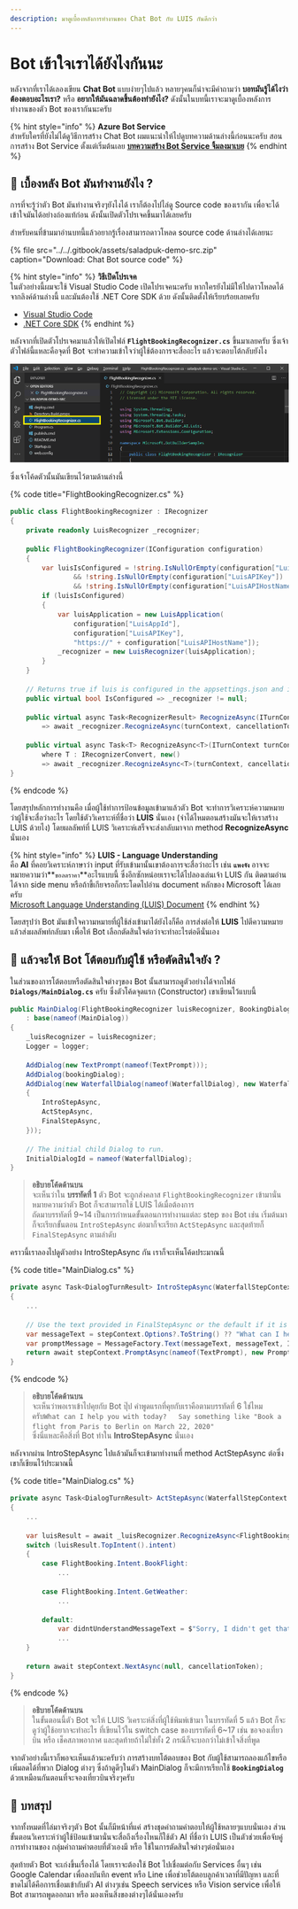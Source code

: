 ```yaml
---
description: มาดูเบื้องหลังการทำงานของ Chat Bot กับ LUIS กันดีกว่า
---
```


# Bot เข้าใจเราได้ยังไงกันนะ

หลังจากที่เราได้เลองเขียน **Chat Bot** แบบง่ายๆไปแล้ว หลายๆคนก็น่าจะมีคำถามว่า **บอทมันรู้ได้ไงว่าต้องตอบอะไรเรา?** หรือ **อยากให้มันฉลาดขึ้นต้องทำยังไง?** ดังนั้นในบทนี้เราจะมาดูเบื้องหลังการทำงานของตัว Bot ของเรากันนะครับ

{% hint style="info" %}
**Azure Bot Service**  
สำหรับใครที่ยังไม่ได้ดูวิธีการสร้าง Chat Bot ผมแนะนำให้ไปดูบทความด้านล่างนี้ก่อนนะครับ สอนการสร้าง Bot Service ตั้งแต่เริ่มต้นเลย [**บทความสร้าง Bot Service จิ้มลงมาเบย**](https://saladpuk.gitbook.io/learn/cloud/azure-bot-service) 
{% endhint %}

## 🤔 เบื้องหลัง Bot มันทำงานยังไง ?

การที่จะรู้ว่าตัว Bot มันทำงานจริงๆยังไงได้ เราก็ต้องไปไล่ดู Source code ของเรากัน เพื่อจะได้เข้าใจมันได้อย่างถ่องแท้ก่อน ดังนั้นเปิดตัวโปรเจคขึ้นมาได้เลยครับ 

สำหรับคนที่ข้ามมาอ่านบทนี้แล้วอยากรู้เรื่องสามารถดาวโหลด source code ด้านล่างได้เลยนะ

{% file src="../../.gitbook/assets/saladpuk-demo-src.zip" caption="Download: Chat Bot source code" %}

{% hint style="info" %}
**วิธีเปิดโปรเจค**  
ในตัวอย่างนี้ผมจะใช้ Visual Studio Code เปิดโปรเจคนะครับ หากใครยังไม่มีให้ไปดาวโหลดได้จากลิงค์ด้านล่างนี้ และมันต้องใช้ .NET Core SDK ด้วย ดังนั้นติดตั้งให้เรียบร้อยเลยครับ

* [Visual Studio Code](https://code.visualstudio.com/)
* [.NET Core SDK](https://dotnet.microsoft.com/download)
{% endhint %}

หลังจากที่เปิดตัวโปรเจคมาแล้วให้เปิดไฟล์ **`FlightBookingRecognizer.cs`** ขึ้นมาเลยครับ ซึ่งเจ้าตัวไฟล์นี้แหละคือจุดที่ Bot จะทำความเข้าใจว่าผู้ใช้ต้องการจะสื่ออะไร แล้วจะตอบโต้กลับยังไง

![](../../.gitbook/assets/image%20%28346%29.png)

ซึ่งเจ้าโค้ดตัวนั้นมันเขียนไว้ตามด้านล่างนี้ 

{% code title="FlightBookingRecognizer.cs" %}
```csharp
public class FlightBookingRecognizer : IRecognizer
{
    private readonly LuisRecognizer _recognizer;

    public FlightBookingRecognizer(IConfiguration configuration)
    {
        var luisIsConfigured = !string.IsNullOrEmpty(configuration["LuisAppId"]) 
                && !string.IsNullOrEmpty(configuration["LuisAPIKey"]) 
                && !string.IsNullOrEmpty(configuration["LuisAPIHostName"]);
        if (luisIsConfigured)
        {
            var luisApplication = new LuisApplication(
                configuration["LuisAppId"],
                configuration["LuisAPIKey"],
                "https://" + configuration["LuisAPIHostName"]);
            _recognizer = new LuisRecognizer(luisApplication);
        }
    }

    // Returns true if luis is configured in the appsettings.json and initialized.
    public virtual bool IsConfigured => _recognizer != null;

    public virtual async Task<RecognizerResult> RecognizeAsync(ITurnContext turnContext, CancellationToken cancellationToken)
        => await _recognizer.RecognizeAsync(turnContext, cancellationToken);

    public virtual async Task<T> RecognizeAsync<T>(ITurnContext turnContext, CancellationToken cancellationToken)
        where T : IRecognizerConvert, new()
        => await _recognizer.RecognizeAsync<T>(turnContext, cancellationToken);
}
```
{% endcode %}

โดยสรุปหลักการทำงานคือ เมื่อผู้ใช้ทำการป้อนข้อมูลเข้ามาแล้วตัว Bot จะทำการวิเคราะห์ความหมายว่าผู้ใช้จะสื่อว่าอะไร โดยใช้ตัววิเคราะห์ที่ชื่อว่า **LUIS** นั่นเอง \(จำได้ไหมตอนสร้างมันจะให้เราสร้าง LUIS ด้วยไง\) โดยผลลัพท์ที่ LUIS วิเคราะห์เสร็จจะส่งกลับมาจาก method  **RecognizeAsync** นั่นเอง

{% hint style="info" %}
**LUIS - Language Understanding**  
คือ **AI** ที่คอยวิเคราะห์ภาษาว่า input ที่รับเข้ามานั้นเขาต้องการจะสื่อว่าอะไร เช่น **`แพงจัง`** อาจจะหมายความว่า**`ขอลดราคา`**อะไรแบบนี้ ซึ่งอีกซักหน่อยเราจะได้ไปลองเล่นเจ้า LUIS กัน ติดตามอ่านได้จาก side menu หรือถ้าขี้เกียจรอก็กระโดดไปอ่าน document หลักของ Microsoft ได้เลยครับ  
[Microsoft Language Understanding \(LUIS\) Document](https://azure.microsoft.com/en-in/services/cognitive-services/language-understanding-intelligent-service/)
{% endhint %}

โดยสรุปว่า Bot มันเข้าใจความหมายที่ผู้ใช้ส่งเข้ามาได้ยังไงก็คือ การส่งต่อให้ **LUIS** ไปตีความหมายแล้วส่งผลลัพท์กลับมา เพื่อให้ Bot เลือกตัดสินใจต่อว่าจะทำอะไรต่อดีนั่นเอง

## 🤔 แล้วจะให้ Bot โต้ตอบกับผู้ใช้ หรือตัดสินใจยัง ?

ในส่วนของการโต้ตอบหรือตัดสินใจต่างๆของ Bot นั้นสามารถดูตัวอย่างได้จากไฟล์ **`Dialogs/MainDialog.cs`** ครับ ซึ่งตัวโค้ดจุดแรก \(Constructor\) เขาเขียนไว้แบบนี้

```csharp
public MainDialog(FlightBookingRecognizer luisRecognizer, BookingDialog bookingDialog, ILogger<MainDialog> logger)
    : base(nameof(MainDialog))
{
    _luisRecognizer = luisRecognizer;
    Logger = logger;

    AddDialog(new TextPrompt(nameof(TextPrompt)));
    AddDialog(bookingDialog);
    AddDialog(new WaterfallDialog(nameof(WaterfallDialog), new WaterfallStep[]
    {
        IntroStepAsync,
        ActStepAsync,
        FinalStepAsync,
    }));

    // The initial child Dialog to run.
    InitialDialogId = nameof(WaterfallDialog);
}
```

> **อธิบายโค้ดด้านบน**  
> จะเห็นว่าใน **บรรทัดที่ 1** ตัว Bot จะถูกส่งคลาส `FlightBookingRecognizer` เข้ามานั่นหมายความว่าตัว Bot ก็จะสามารถใช้ LUIS ได้เมื่อต้องการ  
> ถัดมาบรรทัดที่ 9~14 เป็นการกำหนดขั้นตอนการทำงานแต่ละ step ของ Bot เช่น เริ่มต้นมาก็จะเรียกขั้นตอน `IntroStepAsync` ต่อมาก็จะเรียก `ActStepAsync` และสุดท้ายก็ `FinalStepAsync` ตามลำดับ

คราวนี้เราลองไปดูตัวอย่าง IntroStepAsync กัน เราก็จะเห็นโค้ดประมาณนี้

{% code title="MainDialog.cs" %}
```csharp
private async Task<DialogTurnResult> IntroStepAsync(WaterfallStepContext stepContext, CancellationToken cancellationToken)
{
    ...

    // Use the text provided in FinalStepAsync or the default if it is the first time.
    var messageText = stepContext.Options?.ToString() ?? "What can I help you with today?\nSay something like \"Book a flight from Paris to Berlin on March 22, 2020\"";
    var promptMessage = MessageFactory.Text(messageText, messageText, InputHints.ExpectingInput);
    return await stepContext.PromptAsync(nameof(TextPrompt), new PromptOptions { Prompt = promptMessage }, cancellationToken);
}
```
{% endcode %}

> **อธิบายโค้ดด้านบน**  
> จะเห็นว่าพอเราเข้าไปคุยกับ Bot ปุ๊ป คำพูดแรกที่คุยกับเราคือตามบรรทัดที่ 6 ใช่ไหมครับ`What can I help you with today?  
> Say something like "Book a flight from Paris to Berlin on March 22, 2020"`  
> ซึ่งนี่แหละคือสิ่งที่ Bot ทำใน **IntroStepAsync** นั่นเอง

หลังจากผ่าน IntroStepAsync ไปแล้วมันก็จะเข้ามาทำงานที่ method ActStepAsync ต่อซึ่งเขาก็เขียนไว้ประมาณนี้

{% code title="MainDialog.cs" %}
```csharp
private async Task<DialogTurnResult> ActStepAsync(WaterfallStepContext stepContext, CancellationToken cancellationToken)
{
    ...

    var luisResult = await _luisRecognizer.RecognizeAsync<FlightBooking>(stepContext.Context, cancellationToken);
    switch (luisResult.TopIntent().intent)
    {
        case FlightBooking.Intent.BookFlight:
            ...

        case FlightBooking.Intent.GetWeather:
            ...

        default:
            var didntUnderstandMessageText = $"Sorry, I didn't get that. Please try asking in a different way (intent was {luisResult.TopIntent().intent})";
            ...
    }

    return await stepContext.NextAsync(null, cancellationToken);
}
```
{% endcode %}

> **อธิบายโค้ดด้านบน**  
> ในขั้นตอนนี้ตัว Bot จะให้ LUIS วิเคราะห์สิ่งที่ผู้ใช้พิมพ์เข้ามา ในบรรทัดที่ 5 แล้ว Bot ก็จะดูว่าผู้ใช้อยากจะทำอะไร ที่เขียนไว้ใน switch case ของบรรทัดที่ 6~17 เช่น ขอจองเที่ยวบิน หรือ เช็คสภาพอากาศ และสุดท้ายถ้าไม่ใช่ทั้ง 2 กรณีก็จะบอกว่าไม่เข้าใจสิ่งที่พูด

จากตัวอย่างนี้เราก็พอจะเห็นแล้วนะครับว่า การสร้างบทโต้ตอบของ Bot กับผู้ใช้สามารถลองแก้ไขหรือเพิ่มลดได้ที่พวก Dialog ต่างๆ ซึ่งถ้าดูดีๆในตัว MainDialog ก็จะมีการเรียกใช้ **`BookingDialog`** ด้วยเหมือนกันตอนที่จะจองเที่ยวบินจริงๆครับ

## 🎯 บทสรุป

จากทั้งหมดที่ไล่มาจริงๆตัว Bot นั้นก็มีหน้าที่แค่ สร้างชุดคำถามคำตอบให้ผู้ใช้หลายๆแบบนั่นเอง ส่วนขั้นตอนวิเคราะห์ว่าผู้ใช้ป้อนเข้ามานั่นจะสื่อถึงเรื่องไหนก็ใช้ตัว AI ที่ชื่อว่า LUIS เป็นตัวช่วยเพื่อจับคู่การทำงานของ กลุ่มคำถามคำตอบที่ตัวเองมี หรือ ใช้ในการตัดสินใจต่างๆต่อนั่นเอง

สุดท้ายตัว Bot จะเก่งขึ้นเรื่องได้ โดยเราจะต้องใช้ Bot ไปเชื่อมต่อกับ Services อื่นๆ เช่น Google Calendar เพื่อลงบันทึก event หรือ Line เพื่อช่วยโต้ตอบลูกค้าเวลาที่มีปัญหา และที่ขาดไม่ได้คือการเชื่อมเข้ากับตัว AI ต่างๆเช่น Speech services หรือ Vision service เพื่อให้ Bot สามารถพูดออกมา หรือ มองเห็นสิ่งของต่างๆได้นั่นเองครับ

